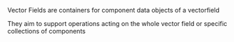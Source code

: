 Vector Fields are containers for component data objects of a vectorfield

They aim to support operations acting on the whole vector field or specific collections of components
